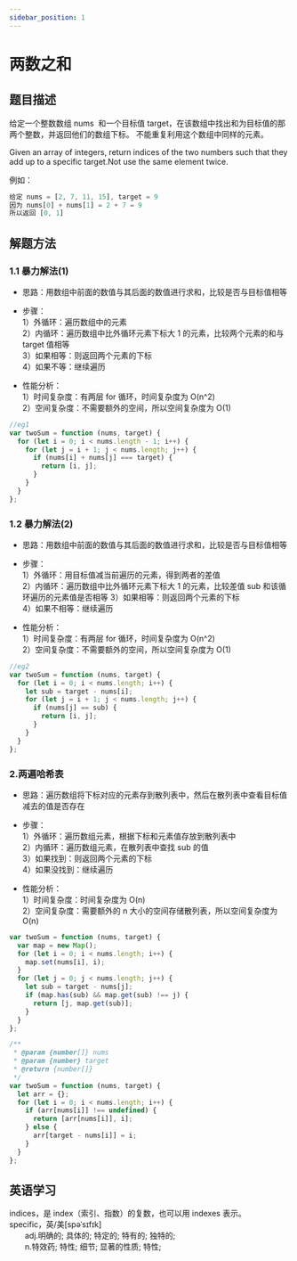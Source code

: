 ```yaml
---
sidebar_position: 1
---
```


# 两数之和

## 题目描述

给定一个整数数组 nums  和一个目标值 target，在该数组中找出和为目标值的那两个整数，并返回他们的数组下标。
不能重复利用这个数组中同样的元素。

Given an array of integers, return indices of the two numbers such that they add up to a specific target.Not use the same element twice.

例如：

```javascript
给定 nums = [2, 7, 11, 15], target = 9
因为 nums[0] + nums[1] = 2 + 7 = 9
所以返回 [0, 1]
```

## 解题方法

### 1.1 暴力解法(1)

- 思路：用数组中前面的数值与其后面的数值进行求和，比较是否与目标值相等

- 步骤：  
  1）外循环：遍历数组中的元素  
  2）内循环：遍历数组中比外循环元素下标大 1 的元素，比较两个元素的和与 target 值相等  
  3）如果相等：则返回两个元素的下标  
  4）如果不等：继续遍历

- 性能分析：  
  1）时间复杂度：有两层 for 循环，时间复杂度为 O(n^2)  
  2）空间复杂度：不需要额外的空间，所以空间复杂度为 O(1)

```javascript
//eg1
var twoSum = function (nums, target) {
  for (let i = 0; i < nums.length - 1; i++) {
    for (let j = i + 1; j < nums.length; j++) {
      if (nums[i] + nums[j] === target) {
        return [i, j];
      }
    }
  }
};
```

### 1.2 暴力解法(2)

- 思路：用数组中前面的数值与其后面的数值进行求和，比较是否与目标值相等

- 步骤：  
  1）外循环：用目标值减当前遍历的元素，得到两者的差值  
  2）内循环：遍历数组中比外循环元素下标大 1 的元素，比较差值 sub 和该循环遍历的元素值是否相等
  3）如果相等：则返回两个元素的下标  
  4）如果不相等：继续遍历

- 性能分析：  
  1）时间复杂度：有两层 for 循环，时间复杂度为 O(n^2)  
  2）空间复杂度：不需要额外的空间，所以空间复杂度为 O(1)

```javascript
//eg2
var twoSum = function (nums, target) {
  for (let i = 0; i < nums.length; i++) {
    let sub = target - nums[i];
    for (let j = i + 1; j < nums.length; j++) {
      if (nums[j] == sub) {
        return [i, j];
      }
    }
  }
};
```

### 2.两遍哈希表

- 思路：遍历数组将下标对应的元素存到散列表中，然后在散列表中查看目标值减去的值是否存在

- 步骤：  
  1）外循环：遍历数组元素，根据下标和元素值存放到散列表中  
  2）内循环：遍历数组元素，在散列表中查找 sub 的值  
  3）如果找到：则返回两个元素的下标  
  4）如果没找到：继续遍历

- 性能分析：  
  1）时间复杂度：时间复杂度为 O(n)  
  2）空间复杂度：需要额外的 n 大小的空间存储散列表，所以空间复杂度为 O(n)

```javascript
var twoSum = function (nums, target) {
  var map = new Map();
  for (let i = 0; i < nums.length; i++) {
    map.set(nums[i], i);
  }
  for (let j = 0; j < nums.length; j++) {
    let sub = target - nums[j];
    if (map.has(sub) && map.get(sub) !== j) {
      return [j, map.get(sub)];
    }
  }
};
```

```javascript
/**
 * @param {number[]} nums
 * @param {number} target
 * @return {number[]}
 */
var twoSum = function (nums, target) {
  let arr = {};
  for (let i = 0; i < nums.length; i++) {
    if (arr[nums[i]] !== undefined) {
      return [arr[nums[i]], i];
    } else {
      arr[target - nums[i]] = i;
    }
  }
};
```

## 英语学习

indices，是 index（索引、指数）的复数，也可以用 indexes 表示。  
specific，英/美[spəˈsɪfɪk]  
&emsp;&emsp;adj.明确的; 具体的; 特定的; 特有的; 独特的;  
&emsp;&emsp;n.特效药; 特性; 细节; 显著的性质; 特性;
